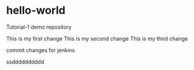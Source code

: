 # hello-world
Tutorial-1 demo repository

This is my first change
This is my second change
This is my third change

commit changes for jenkins

ssdddddddddd
